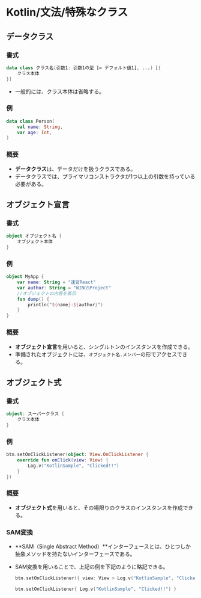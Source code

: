 # Kotlin/文法/特殊なクラス

## データクラス

### 書式

```kotlin
data class クラス名(引数1: 引数1の型 [= デフォルト値1], ...) [{
    クラス本体
}]
```

- 一般的には、クラス本体は省略する。

### 例

```kotlin
data class Person(
    val name: String,
    var age: Int,
)
```

### 概要

- **データクラス**は、データだけを扱うクラスである。
- データクラスでは、プライマリコンストラクタが1つ以上の引数を持っている必要がある。

## オブジェクト宣言

### 書式

```kotlin
object オブジェクト名 {
    オブジェクト本体
}
```

### 例

```kotlin
object MyApp {
    var name: String = "速習React"
    var author: String = "WINGSProject"
    //オブジェクトの内容を表示
    fun dump() {
        println("${name}:${author}")
    }
}
```

### 概要

- **オブジェクト宣言**を用いると、シングルトンのインスタンスを作成できる。
- 準備されたオブジェクトには、`オブジェクト名.メンバー`の形でアクセスできる。

## オブジェクト式

### 書式

```kotlin
object: スーパークラス {
    クラス本体
}
```

### 例

```kotlin
btn.setOnClickListener(object: View.OnClickListener {
    override fun onClick(view: View) {
        Log.v("KotlinSample", "Clicked!!")
    }
})
```

### 概要

- **オブジェクト式**を用いると、その場限りのクラスのインスタンスを作成できる。

### SAM変換

- **SAM（Single Abstract Method）**インターフェースとは、ひとつしか抽象メソッドを持たないインターフェースである。

- SAM変換を用いることで、上記の例を下記のように略記できる。

  ```kotlin
  btn.setOnClickListener({ view: View > Log.v("KotlinSample", "Clicked!!") })
  ```

  ```kotlin
  btn.setOnClickListener{ Log.v("KotlinSample", "Clicked!!") }
  ```
